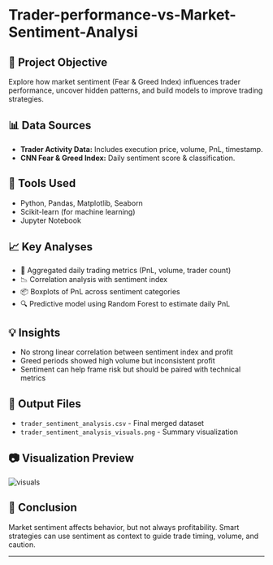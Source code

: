 # Trader-performance-vs-Market-Sentiment-Analysi

## 📌 Project Objective
Explore how market sentiment (Fear & Greed Index) influences trader performance, uncover hidden patterns, and build models to improve trading strategies.

## 📊 Data Sources
- **Trader Activity Data:** Includes execution price, volume, PnL, timestamp.
- **CNN Fear & Greed Index:** Daily sentiment score & classification.

## 🔧 Tools Used
- Python, Pandas, Matplotlib, Seaborn
- Scikit-learn (for machine learning)
- Jupyter Notebook

## 📈 Key Analyses
- 📅 Aggregated daily trading metrics (PnL, volume, trader count)
- 📉 Correlation analysis with sentiment index
- 📦 Boxplots of PnL across sentiment categories
- 🔍 Predictive model using Random Forest to estimate daily PnL

## 💡 Insights
- No strong linear correlation between sentiment index and profit
- Greed periods showed high volume but inconsistent profit
- Sentiment can help frame risk but should be paired with technical metrics

## 📁 Output Files
- `trader_sentiment_analysis.csv` - Final merged dataset
- `trader_sentiment_analysis_visuals.png` - Summary visualization

## 📷 Visualization Preview
![visuals](trader_sentiment_analysis_visuals.png)

## 📍 Conclusion
Market sentiment affects behavior, but not always profitability. Smart strategies can use sentiment as context to guide trade timing, volume, and caution.

---
